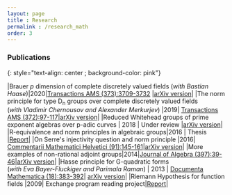 ```yaml
---
layout: page
title : Research
permalink : /research_math
order: 3
---
```


### Publications
{: style="text-align: center ; background-color: pink"}


|Brauer _p_ dimension of complete discretely valued fields (_with Bastian Haase_)|2020|[Transactions AMS (373):3709-3732](https://www.ams.org/journals/tran/2020-373-05/S0002-9947-2020-08038-6/home.html) |[arXiv version](https://arxiv.org/abs/1611.01248)|
|The norm principle for type D<sub>n</sub> groups over complete discretely valued fields <br> (_with Vladimir Chernousov and Alexander Merkurjev_) |2019| [Transactions AMS (372):97-117](https://www.ams.org/journals/tran/2019-372-01/S0002-9947-2018-07558-4/home.html)|[arXiv version](https://arxiv.org/abs/1710.04321)|
|Reduced Whitehead groups of prime exponent algebras over p-adic curves | 2018 | Under review |[arXiv version](https://arxiv.org/abs/1808.09021)|
|R-equivalence and norm principles in algebraic groups|2016 | Thesis |[Report](https://etd.library.emory.edu/concern/etds/bc386j499?locale=en)|
|On Serre's injectivity question and norm principle |2016| [Commentarii Mathematici Helvetici (91):145-161](https://www.ems-ph.org/journals/show_abstract.php?issn=0010-2571&vol=91&iss=1&rank=7)|[arXiv version](https://arxiv.org/abs/1511.00311)|
|More examples of non-rational adjoint groups|2014|[Journal of Algebra (397):39-46](https://www.sciencedirect.com/science/article/pii/S0021869313004596)|[arXiv version](https://arxiv.org/abs/1307.2143)|
|Hasse principle for G-quadratic forms <br> (_with Eva Bayer-Fluckiger and Parimala Raman_) | 2013 | [Documenta Mathematica (18):383-392](https://www.math.uni-bielefeld.de/documenta/vol-18/14.pdf)| [arXiv version](https://arxiv.org/abs/1305.3161)|
|Riemann Hypothesis for function fields |2009| Exchange program reading project|[Report](https://www.imo.universite-paris-saclay.fr/~ratazzi/nivedita.pdf)|




